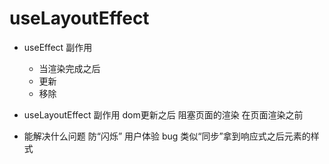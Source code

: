 # useLayoutEffect

- useEffect
  副作用 
  - 当渲染完成之后
  - 更新
  - 移除

- useLayoutEffect
  副作用
  dom更新之后
  阻塞页面的渲染
  在页面渲染之前

- 能解决什么问题
  防“闪烁” 用户体验 bug
  类似“同步”拿到响应式之后元素的样式
  